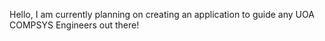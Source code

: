 Hello, 
I am currently planning on creating an application to guide any UOA COMPSYS Engineers out there!
